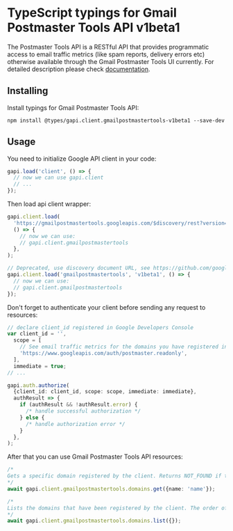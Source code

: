 # TypeScript typings for Gmail Postmaster Tools API v1beta1

The Postmaster Tools API is a RESTful API that provides programmatic access to email traffic metrics (like spam reports, delivery errors etc) otherwise available through the Gmail Postmaster Tools UI currently.
For detailed description please check [documentation](https://developers.google.com/workspace/gmail/postmaster).

## Installing

Install typings for Gmail Postmaster Tools API:

```
npm install @types/gapi.client.gmailpostmastertools-v1beta1 --save-dev
```

## Usage

You need to initialize Google API client in your code:

```typescript
gapi.load('client', () => {
  // now we can use gapi.client
  // ...
});
```

Then load api client wrapper:

```typescript
gapi.client.load(
  'https://gmailpostmastertools.googleapis.com/$discovery/rest?version=v1beta1',
  () => {
    // now we can use:
    // gapi.client.gmailpostmastertools
  },
);
```

```typescript
// Deprecated, use discovery document URL, see https://github.com/google/google-api-javascript-client/blob/master/docs/reference.md#----gapiclientloadname----version----callback--
gapi.client.load('gmailpostmastertools', 'v1beta1', () => {
  // now we can use:
  // gapi.client.gmailpostmastertools
});
```

Don't forget to authenticate your client before sending any request to resources:

```typescript
// declare client_id registered in Google Developers Console
var client_id = '',
  scope = [
    // See email traffic metrics for the domains you have registered in Gmail Postmaster Tools
    'https://www.googleapis.com/auth/postmaster.readonly',
  ],
  immediate = true;
// ...

gapi.auth.authorize(
  {client_id: client_id, scope: scope, immediate: immediate},
  authResult => {
    if (authResult && !authResult.error) {
      /* handle successful authorization */
    } else {
      /* handle authorization error */
    }
  },
);
```

After that you can use Gmail Postmaster Tools API resources: <!-- TODO: make this work for multiple namespaces -->

```typescript
/*
Gets a specific domain registered by the client. Returns NOT_FOUND if the domain does not exist.
*/
await gapi.client.gmailpostmastertools.domains.get({name: 'name'});

/*
Lists the domains that have been registered by the client. The order of domains in the response is unspecified and non-deterministic. Newly created domains will not necessarily be added to the end of this list.
*/
await gapi.client.gmailpostmastertools.domains.list({});
```

